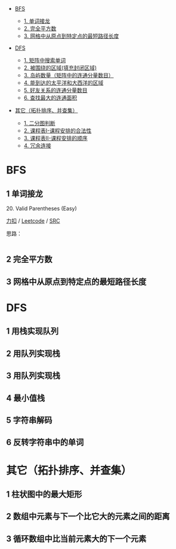 <!-- GFM-TOC -->   
* [BFS](#BFS)
    * [1. 单词接龙](#1-单词接龙)
    * [2. 完全平方数](#2-完全平方数)
    * [3. 网格中从原点到特定点的最短路径长度](#2-网格中从原点到特定点的最短路径长度)   
    
* [DFS](#DFS)
    * [1. 矩阵中搜索单词](#1-矩阵中搜索单词)
    * [2. 被围绕的区域(填充封闭区域)](#2-被围绕的区域(填充封闭区域))
    * [3. 岛屿数量（矩阵中的连通分量数目）](#3-岛屿数量（矩阵中的连通分量数目）)
    * [4. 能到达的太平洋和大西洋的区域](#4-能到达的太平洋和大西洋的区域)
    * [5. 好友关系的连通分量数目](#5-好友关系的连通分量数目)
    * [6. 查找最大的连通面积](#6-查找最大的连通面积) 
    
* [其它（拓扑排序、并查集）](#其它（拓扑排序、并查集）)
    * [1. 二分图判断](#1-二分图判断)
    * [2. 课程表I-课程安排的合法性 ](#2-课程表I)
    * [3. 课程表II-课程安排的顺序 ](#3-课程表II)
    * [4. 冗余连接](#3-冗余连接)
    
<!-- GFM-TOC -->

# BFS 
## 1 单词接龙
20\. Valid Parentheses (Easy)  

[力扣](https://leetcode-cn.com/problems/valid-parentheses/) / [Leetcode](https://leetcode.com/problems/valid-parentheses/) / [SRC](../ds_1_stack_queue/L20.cpp)

思路：

```cpp

```

      
## 2 完全平方数

## 3 网格中从原点到特定点的最短路径长度

# DFS
## 1 用栈实现队列
## 2 用队列实现栈
## 3 用队列实现栈
## 4 最小值栈

## 5 字符串解码

## 6 反转字符串中的单词
# 其它（拓扑排序、并查集）
## 1 柱状图中的最大矩形

## 2 数组中元素与下一个比它大的元素之间的距离

## 3 循环数组中比当前元素大的下一个元素

